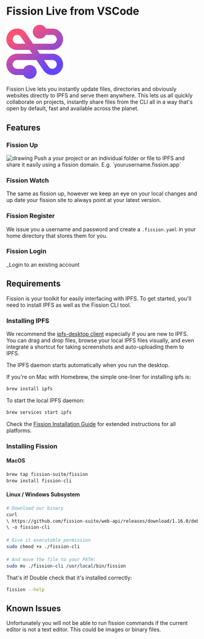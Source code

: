 # Fission Live from VSCode
<img src="assets/logo.png" alt="drawing" width="150"/>

Fission Live lets you instantly update files, directories and obviously websites directly to IPFS and serve them anywhere. This lets us all quickly collaborate on projects, instantly share files from the CLI all in a way that's open by default, fast and available across the planet.

## Features

### Fission Up
<img src="assets/demo.gif" alt="drawing"/>
Push a your project or an individual folder or file to IPFS and share it easily using a fission domain. E.g. `yourusername.fission.app`

### Fission Watch
The same as fission up, however we keep an eye on your local changes and up date your fission site to always point at your latest version.

### Fission Register
We issue you a username and password and create a `.fission.yaml` in your home directory that stores them for you.

### Fission Login
_Login to an existing account

## Requirements

Fission is your toolkit for easily interfacing with IPFS. To get started, you'll need to install IPFS as well as the Fission CLI tool.

### Installing IPFS

We recommend the [ipfs-desktop client](https://github.com/ipfs-shipyard/ipfs-desktop) especially if you are new to IPFS. You can drag and drop files, browse your local IPFS files visually, and even integrate a shortcut for taking screenshots and auto-uploading them to IPFS.

The IPFS daemon starts automatically when you run the desktop.

If you're on Mac with Homebrew, the simple one-liner for installing ipfs is:

```bash
brew install ipfs
```

To start the local IPFS daemon:

```bash
brew services start ipfs
```

Check the [Fission Installation Guide](https://guide.fission.codes/installation) for extended instructions for all platforms.

### Installing Fission

#### MacOS
```bash
brew tap fission-suite/fission
brew install fission-cli
```

#### Linux / Windows Subsystem

```bash
# Download our binary
curl
\ https://github.com/fission-suite/web-api/releases/download/1.16.0/deb-cli
\ -o fission-cli

# Give it executable permission
sudo chmod +x ./fission-cli

# And move the file to your PATH:
sudo mv ./fission-cli /usr/local/bin/fission
```

That's it! Double check that it's installed correctly:

```bash
fission --help
```


## Known Issues
Unfortunately you will not be able to run fission commands if the current editor is not a text editor. This could be images or binary files.

